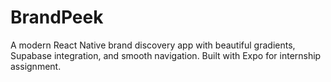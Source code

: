 # BrandPeek
A modern React Native brand discovery app with beautiful gradients, Supabase integration, and smooth navigation. Built with Expo for internship assignment.
